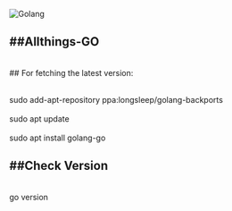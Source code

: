 

![Golang](https://user-images.githubusercontent.com/64796261/211367652-9aef749f-36c0-44e3-a10f-4050514b57a2.png)




##Allthings-GO
--------------


<br>## For fetching the latest version:</br>

<br>sudo add-apt-repository ppa:longsleep/golang-backports </br>
<br>sudo apt update </br>
<br>sudo apt install golang-go</br>

##Check Version 
----------------

<br>go version</br>
